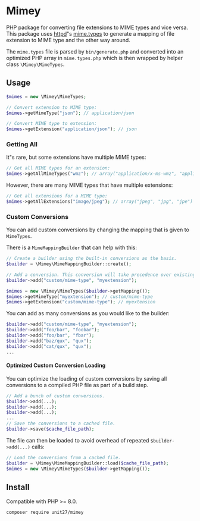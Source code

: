 Mimey
=====

PHP package for converting file extensions to MIME types and vice versa.
This package uses [httpd][]"s [mime.types][] to generate a mapping of file extension to MIME type and the other way around.

The `mime.types` file is parsed by `bin/generate.php` and converted into an optimized PHP array in `mime.types.php`
which is then wrapped by helper class `\Mimey\MimeTypes`.

[httpd]: https://httpd.apache.org/docs/current/programs/httpd.html
[mime.types]: https://svn.apache.org/repos/asf/httpd/httpd/trunk/docs/conf/mime.types

## Usage

```php
$mimes = new \Mimey\MimeTypes;

// Convert extension to MIME type:
$mimes->getMimeType("json"); // application/json

// Convert MIME type to extension:
$mimes->getExtension("application/json"); // json
```

### Getting All

It"s rare, but some extensions have multiple MIME types:

```php
// Get all MIME types for an extension:
$mimes->getAllMimeTypes("wmz"); // array("application/x-ms-wmz", "application/x-msmetafile")
```

However, there are many MIME types that have multiple extensions:

```php
// Get all extensions for a MIME type:
$mimes->getAllExtensions("image/jpeg"); // array("jpeg", "jpg", "jpe")
```

### Custom Conversions

You can add custom conversions by changing the mapping that is given to `MimeTypes`.

There is a `MimeMappingBuilder` that can help with this:

```php
// Create a builder using the built-in conversions as the basis.
$builder = \Mimey\MimeMappingBuilder::create();

// Add a conversion. This conversion will take precedence over existing ones.
$builder->add("custom/mime-type", "myextension");

$mimes = new \Mimey\MimeTypes($builder->getMapping());
$mimes->getMimeType("myextension"); // custom/mime-type
$mimes->getExtension("custom/mime-type"); // myextension
```

You can add as many conversions as you would like to the builder:

```php
$builder->add("custom/mime-type", "myextension");
$builder->add("foo/bar", "foobar");
$builder->add("foo/bar", "fbar");
$builder->add("baz/qux", "qux");
$builder->add("cat/qux", "qux");
...
```

#### Optimized Custom Conversion Loading

You can optimize the loading of custom conversions by saving all conversions to a compiled PHP file as part of a build step.

```php
// Add a bunch of custom conversions.
$builder->add(...);
$builder->add(...);
$builder->add(...);
...
// Save the conversions to a cached file.
$builder->save($cache_file_path);
```

The file can then be loaded to avoid overhead of repeated `$builder->add(...)` calls:

```php
// Load the conversions from a cached file.
$builder = \Mimey\MimeMappingBuilder::load($cache_file_path);
$mimes = new \Mimey\MimeTypes($builder->getMapping());
```

## Install

Compatible with PHP >= 8.0.

```
composer require unit27/mimey
```
